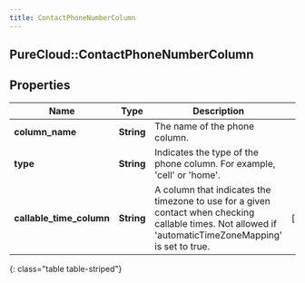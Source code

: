 ```yaml
---
title: ContactPhoneNumberColumn
---
```

## PureCloud::ContactPhoneNumberColumn

## Properties

|Name | Type | Description | Notes|
|------------ | ------------- | ------------- | -------------|
| **column_name** | **String** | The name of the phone column. | |
| **type** | **String** | Indicates the type of the phone column. For example, &#39;cell&#39; or &#39;home&#39;. | |
| **callable_time_column** | **String** | A column that indicates the timezone to use for a given contact when checking callable times. Not allowed if &#39;automaticTimeZoneMapping&#39; is set to true. | [optional] |
{: class="table table-striped"}


